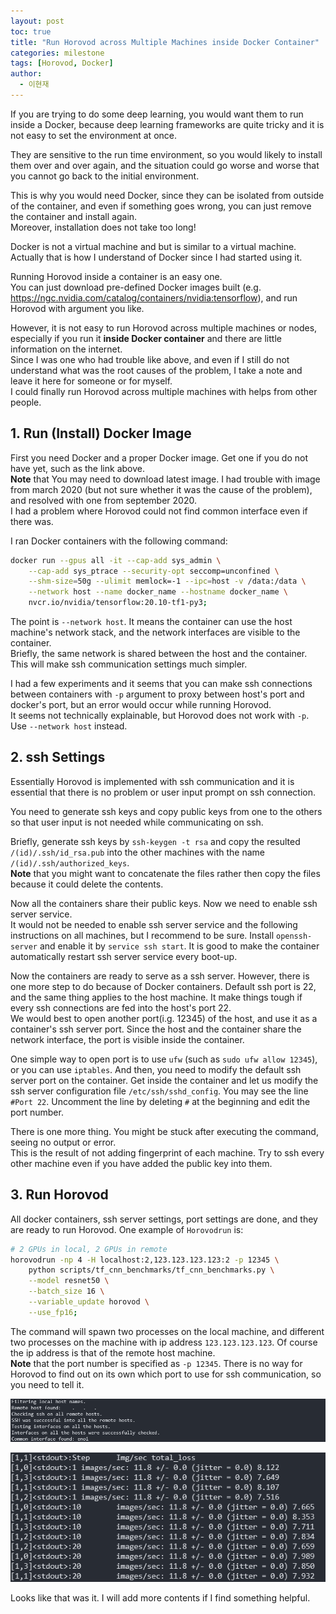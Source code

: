 ```yaml
---
layout: post
toc: true
title: "Run Horovod across Multiple Machines inside Docker Container"
categories: milestone
tags: [Horovod, Docker]
author:
  - 이현재
---
```


If you are trying to do some deep learning, you would want them to run inside a Docker,
because deep learning frameworks are quite tricky and it is not easy to set the environment at once.
<br>

<!--break-->

They are sensitive to the run time environment, so you would likely to install them over and over again,
and the situation could go worse and worse that you cannot go back to the initial environment.
<br>

This is why you would need Docker, since they can be isolated from outside of the container,
and even if something goes wrong, you can just remove the container and install again.<br>
Moreover, installation does not take too long!
<br>

Docker is not a virtual machine and but is similar to a virtual machine.
Actually that is how I understand of Docker since I had started using it.
<br>

Running Horovod inside a container is an easy one.<br>
You can just download pre-defined Docker images built (e.g. <https://ngc.nvidia.com/catalog/containers/nvidia:tensorflow>),
and run Horovod with argument you like.
<br>

However, it is not easy to run Horovod across multiple machines or nodes, especially if you run it
**inside Docker container** and there are little information on the internet.<br>
Since I was one who had trouble like above, and even if I still do not understand
what was the root causes of the problem, I take a note and leave it here for someone or for myself.<br>
I could finally run Horovod across multiple machines with helps from other people.

## 1. Run (Install) Docker Image
First you need Docker and a proper Docker image. Get one if you do not have yet, such as the link above.<br>
**Note** that You may need to download latest image. I had trouble with image from march 2020
(but not sure whether it was the cause of the problem), and resolved with one from september 2020.<br>
I had a problem where Horovod could not find common interface even if there was.
<br>

I ran Docker containers with the following command:
```bash
docker run --gpus all -it --cap-add sys_admin \
    --cap-add sys_ptrace --security-opt seccomp=unconfined \
    --shm-size=50g --ulimit memlock=-1 --ipc=host -v /data:/data \
    --network host --name docker_name --hostname docker_name \
    nvcr.io/nvidia/tensorflow:20.10-tf1-py3;
```
The point is ``--network host``. It means the container can use the host machine's network stack,
and the network interfaces are visible to the container.<br>
Briefly, the same network is shared between the host and the container.
This will make ssh communication settings much simpler.
<br>

I had a few experiments and it seems that you can make ssh connections between containers with ``-p`` argument to proxy between host's port and docker's port,
but an error would occur while running Horovod.<br>
It seems not technically explainable, but Horovod does not work with ``-p``.
Use ``--network host`` instead.
<br>

## 2. ssh Settings
Essentially Horovod is implemented with ssh communication and it is essential that there is no problem
or user input prompt on ssh connection.
<br>

You need to generate ssh keys and copy public keys from one to the others
so that user input is not needed while communicating on ssh.
<br>

Briefly, generate ssh keys by ``ssh-keygen -t rsa`` and copy the resulted ``/(id)/.ssh/id_rsa.pub`` into the other machines
with the name ``/(id)/.ssh/authorized_keys``.<br>
**Note** that you might want to concatenate the files rather then copy the files because it could delete the
contents. 
<br>

Now all the containers share their public keys. Now we need to enable ssh server service.<br>
It would not be needed to enable ssh server service and the following instructions on all machines, but I recommend to be sure.
Install ``openssh-server`` and enable it by ``service ssh start``.
It is good to make the container automatically restart ssh server service every boot-up.
<br>

Now the containers are ready to serve as a ssh server. However, there is one more step to do because of Docker containers.
Default ssh port is 22, and the same thing applies to the host machine.
It make things tough if every ssh connections are fed into the host's port 22.<br>
We would best to open another port(i.g. 12345) of the host, and use it as a container's ssh server port.
Since the host and the container share the network interface, the port is visible inside the container.
<br>

One simple way to open port is to use ``ufw`` (such as ``sudo ufw allow 12345``), or you can use ``iptables``.
And then, you need to modify the default ssh server port on the container.
Get inside the container and let us modify the ssh server configuration file ``/etc/ssh/sshd_config``.
You may see the line ``#Port 22``. Uncomment the line by deleting ``#`` at the beginning and edit the port number.
<br>

There is one more thing. You might be stuck after executing the command, seeing no output or error.<br>
This is the result of not adding fingerprint of each machine. Try to ssh every other machine even if you have added
the public key into them.
<br>

## 3. Run Horovod
All docker containers, ssh server settings, port settings are done, and they are ready to run Horovod.
One example of ``Horovodrun`` is:
```bash
# 2 GPUs in local, 2 GPUs in remote
horovodrun -np 4 -H localhost:2,123.123.123.123:2 -p 12345 \
    python scripts/tf_cnn_benchmarks/tf_cnn_benchmarks.py \
    --model resnet50 \
    --batch_size 16 \
    --variable_update horovod \
    --use_fp16;
```
The command will spawn two processes on the local machine, and different two processes on the machine with ip address ``123.123.123.123``.
Of course the ip address is that of the remote host machine.<br>
**Note** that the port number is specified as ``-p 12345``.
There is no way for Horovod to find out on its own which port to use for ssh communication, so you need to tell it.
<br>

![horovodrun1.png](/img/2021-01-19-run-horovod-across-machines/horovodrun1.png)
<br>

![horovodrun2.png](/img/2021-01-19-run-horovod-across-machines/horovodrun2.png)
<br>

Looks like that was it. I will add more contents if I find something helpful.
